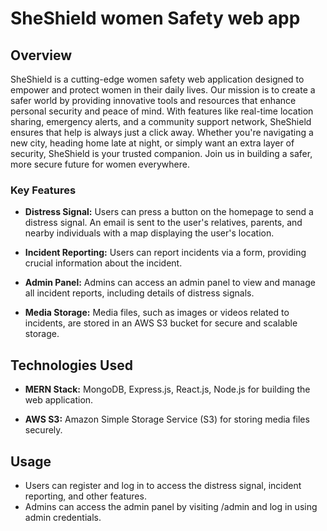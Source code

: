 # SheShield women Safety web app

## Overview
SheShield is a cutting-edge women safety web application designed to empower and protect women in their daily lives. Our mission is to create a safer world by providing innovative tools and resources that enhance personal security and peace of mind. With features like real-time location sharing, emergency alerts, and a community support network, SheShield ensures that help is always just a click away. Whether you're navigating a new city, heading home late at night, or simply want an extra layer of security, SheShield is your trusted companion. Join us in building a safer, more secure future for women everywhere.

### Key Features
- **Distress Signal:** Users can press a button on the homepage to send a distress signal. An email is sent to the user's relatives, parents, and nearby individuals with a map displaying the user's location.

- **Incident Reporting:** Users can report incidents via a form, providing crucial information about the incident.

- **Admin Panel:** Admins can access an admin panel to view and manage all incident reports, including details of distress signals.

- **Media Storage:** Media files, such as images or videos related to incidents, are stored in an AWS S3 bucket for secure and scalable storage.

## Technologies Used
- **MERN Stack:** MongoDB, Express.js, React.js, Node.js for building the web application.

- **AWS S3:** Amazon Simple Storage Service (S3) for storing media files securely.


## Usage

- Users can register and log in to access the distress signal, incident reporting, and other features.
- Admins can access the admin panel by visiting /admin and log in using admin credentials.


